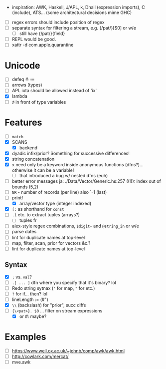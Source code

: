 - inspiration: AWK, Haskell, J/APL, k, Dhall (expression imports), C (include), ATS... (some architectural decisions mime GHC)
- [ ] regex errors should include position of regex
- [ ] separate syntax for filtering a stream, e.g. {/pat/}[$0] or w/e
  - [ ] still have {/pat/}{field}
- [ ] REPL would be good.
- [ ] xattr -d com.apple.quarantine
# Unicode
- [ ] defeq ≜ ≔
- [ ] arrows (types)
- [ ] APL iota should be allowed instead of 'ix'
- [x] lambda
- [ ] ♯ in front of type variables
# Features
- [ ] `match`
- [x] SCANS
  - [x] backend
- [x] dyadic infix/prior? Something for successive differences!
- [x] string concatenation
- [x] `x` need only be a keyword inside anonymous functions (dfns?)... otherwise it
  can be a variable!
  - [ ] that introduced a bug w/ nested dfns (euh)
- [ ] better error messages ja: ./Data/Vector/Generic.hs:257 ((!)): index out of bounds (5,2)
- [ ] `NR` - number of records (per line) also `-1 (last)
- [ ] printf
  - [x] array/vector type (integer indexed)
- [x] `[:` as shorthand for `const`
- [ ] `.1` etc. to extract tuples (arrays?)
  - [ ] tuples fr
- [ ] alex-style regex combinations, `$digit+` and `@string_in` or w/e
- [ ] parse dates
- [ ] lint for duplicate names at top-level
- [ ] map, filter, scan, prior for vectors &c.?
- [ ] lint for duplicate names at top-level
## Syntax
- [x] `;` vs. `val`?
- [ ] `.[ ... ]` dfn where you specify that it's binary? lol
- [ ] Redo string sytnax (`'` for map, `"` for etc.)
- [ ] `?` for if... then? lol
- [ ] lineLength := (#")
- [x] `\\` (backslash) for "prior", succ diffs
- [ ] `{\<pat>}. $0` ... filter on stream expressions
  - [x] or #: maybe?
# Examples
- [ ] https://www.well.ox.ac.uk/~johnb/comp/awk/awk.html
- [ ] http://cowlark.com/mercat/
- [ ] mve.awk

